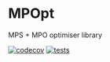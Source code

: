 # MPOpt
MPS + MPO optimiser library

[![codecov](https://codecov.io/gh/quicophy/MPOpt/branch/main/graph/badge.svg?token=4G7VWYX0S2)](https://codecov.io/gh/quicophy/MPOpt) [![tests](https://github.com/quicophy/MPOpt/actions/workflows/tests.yml/badge.svg?branch=main)](https://github.com/quicophy/MPOpt/actions/workflows/tests.yml)
